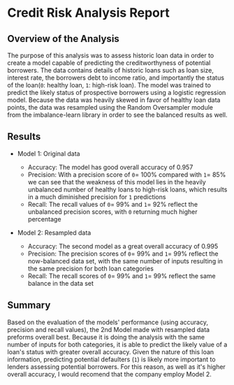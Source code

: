 # Credit Risk Analysis Report

## Overview of the Analysis

The purpose of this analysis was to assess historic loan data in order to create a model capable of predicting the creditworthyness of potential borrowers. The data contains details of historic loans such as loan size, interest rate, the borrowers debt to income ratio, and importantly the status of the loan(`0`: healthy loan, `1`: high-risk loan). The model was trained to predict the likely status of prospective borrowers using a logistic regression model. Because the data was heavily skewed in favor of healthy loan data points, the data was resampled using the Random Oversampler module from the imbalance-learn library in order to see the balanced results as well. 

## Results

* Model 1: Original data
    * Accuracy: The model has good overall accuracy of 0.957
    * Precision: With a precision score of `0`= 100% compared with `1`= 85% we can see that the weakness of this model lies in the heavily unbalanced number of healthy loans to high-risk loans, which results in a much diminished precision for `1` predictions
    * Recall: The recall values of `0`= 99% and `1`= 92% reflect the unbalanced precision scores, with `0` returning much higher percentage

* Model 2: Resampled data
    * Accuracy: The second model as a great overall accuracy of 0.995
    * Precision: The precision scores of `0`= 99% and `1`= 99% reflect the now-balanced data set, with the same number of inputs resulting in the same precision for both loan categories
    * Recall: The recall scores of `0`= 99% and `1`= 99% reflect the same balance in the data set

## Summary 

Based on the evaluation of the models' performance (using accuracy, precision and recall values), the 2nd Model made with resampled data preforms overall best. Because it is doing the analysis with the same number of inputs for both categories, it is able to predict the likely value of a loan's status with greater overall accuracy. 
Given the nature of this loan information, predicting potential defaulters (`1`) is likely more important to lenders assessing potential borrowers. For this reason, as well as it's higher overall accuracy, I would recomend that the company employ Model 2. 
